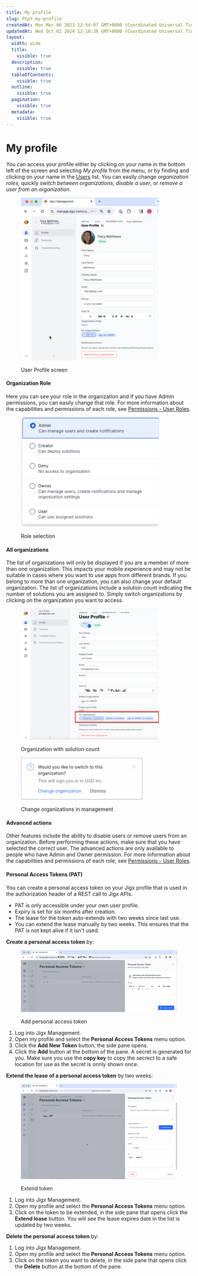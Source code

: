 ```yaml
---
title: My profile
slug: PCpY-my-profile
createdAt: Mon Mar 06 2023 12:54:07 GMT+0000 (Coordinated Universal Time)
updatedAt: Wed Oct 02 2024 12:18:36 GMT+0000 (Coordinated Universal Time)
layout:
  width: wide
  title:
    visible: true
  description:
    visible: true
  tableOfContents:
    visible: true
  outline:
    visible: true
  pagination:
    visible: true
  metadata:
    visible: true
---
```


# My profile

You can access your profile either by clicking on your name in the bottom left of the screen and selecting _My profile_ from the menu, or by finding and clicking on your name in the [Users](Users.md) list. You can easily change _organization roles_, quickly _switch between organizations_, _disable a user_, or _remove a user from an organization_.

<figure><img src="../.gitbook/assets/JM-MyProfile.png" alt="User Profile screen" width="375"><figcaption><p>User Profile screen</p></figcaption></figure>

#### Organization Role

Here you can see your role in the organization and if you have Admin permissions, you can easily change that role. For more information about the capabilities and permissions of each role, see [Permissions - User Roles](<Permissions - User Roles.md>).

<figure><img src="../.gitbook/assets/jm-orgRoles.png" alt="Role selection" width="375"><figcaption><p>Role selection</p></figcaption></figure>

#### All organizations

The list of organizations will only be displayed if you are a member of more than one organization. This impacts your mobile experience and may not be suitable in cases where you want to use apps from different brands. If you belong to more than one organization, you can also change your default organization. The list of organizations include a solution count indicating the number of solutions you are assigned to. Simply switch organizations by clicking on the organization you want to access.

<figure><img src="../.gitbook/assets/JM-SolutionCount.png" alt="Organization with solution count" width="375"><figcaption><p>Organization with solution count</p></figcaption></figure>

<figure><img src="../.gitbook/assets/jm-org-switch.png" alt="Change organizations in management" width="331"><figcaption><p>Change organizations in management</p></figcaption></figure>

#### Advanced actions

Other features include the ability to disable users or remove users from an organization. Before performing these actions, make sure that you have selected the correct user. The advanced actions are only available to people who have Admin and Owner permission. For more information about the capabilities and permissions of each role, see [Permissions - User Roles](<Permissions - User Roles.md>).

#### Personal Access Tokens (PAT)

You can create a personal access token on your Jigx profile that is used in the authorization header of a REST call to Jigx APIs.

* PAT is only accessible under your own user profile.
* Expiry is set for six months after creation.
* The lease for the token auto-extends with two weeks since last use.
* You can extend the lease manually by two weeks. This ensures that the PAT is not kept alive if it isn't used.

**Create a personal access token** by:

<figure><img src="../.gitbook/assets/JM-PATCreate.png" alt="Add personal access token"><figcaption><p>Add personal access token</p></figcaption></figure>

1. Log into Jigx Management.
2. Open my profile and select the **Personal Access Tokens** menu option.
3. Click the **Add New Token** button, the side pane opens.
4. Click the **Add** button at the bottom of the pane. A secret is generated for you. Make sure you use the **copy key** to copy the secrect to a safe location for use as the secret is onnly shown once.

**Extend the lease of a personal access token** by two weeks:

<figure><img src="../.gitbook/assets/JM-PATExtend.png" alt="Extend token"><figcaption><p>Extend token</p></figcaption></figure>

1. Log into Jigx Management.
2. Open my profile and select the **Personal Access Tokens** menu option.
3. Click on the token to be extended, in the side pane that opens click the **Extend lease** button. You will see the lease expires date in the list is updated by two weeks.

**Delete the personal access token** by:

1. Log into Jigx Management.
2. Open my profile and select the **Personal Access Tokens** menu option.
3. Click on the token you want to delete, in the side pane that opens click the **Delete** button at the bottom of the pane.
